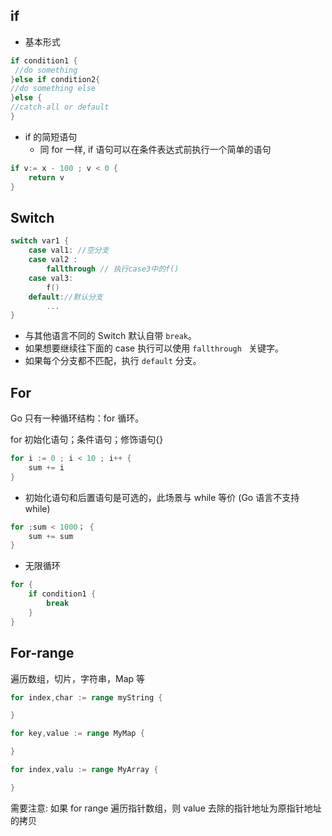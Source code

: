 ## if

- 基本形式
```go
if condition1 {
 //do something
}else if condition2{
//do something else
}else {
//catch-all or default
}
```
- if 的简短语句
	- 同 for 一样, if 语句可以在条件表达式前执行一个简单的语句
```go
if v:= x - 100 ; v < 0 {
	return v
}
```

## Switch

```go
switch var1 {
	case val1: //空分支
	case val2 :
		fallthrough // 执行case3中的f()
	case val3:
		f()
	default://默认分支
		...
}
```
- 与其他语言不同的 Switch 默认自带 `break`。
- 如果想要继续往下面的 case 执行可以使用 `fallthrough ` 关键字。
- 如果每个分支都不匹配，执行 `default` 分支。

## For

Go 只有一种循环结构：for 循环。

 for 初始化语句；条件语句；修饰语句{}
```go
for i := 0 ; i < 10 ; i++ {
	sum += i
}
```

- 初始化语句和后置语句是可选的，此场景与 while 等价 (Go 语言不支持 while)
```go
for ;sum < 1000； {
	sum += sum
}
```

- 无限循环

```go
for {
	if condition1 {
		break
	}
}
```

## For-range

遍历数组，切片，字符串，Map 等
```go
for index,char := range myString {

}

for key,value := range MyMap {

}

for index,valu := range MyArray {

}
```

需要注意: 如果 for range 遍历指针数组，则 value 去除的指针地址为原指针地址的拷贝